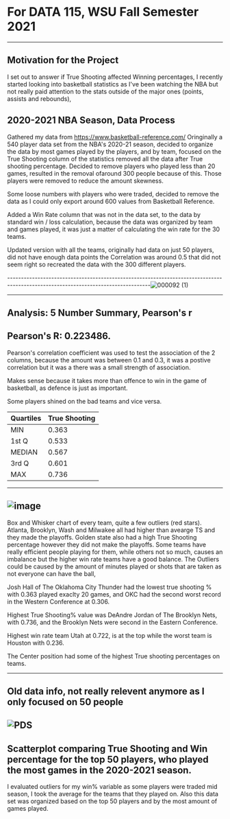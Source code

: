# For DATA 115, WSU Fall Semester 2021
---------------------------------------------------------------------------------------------------------------------------------
Motivation for the Project
---------------------------------------------------------------------------------------------------------------------------------
I set out to answer if True Shooting affected Winning percentages, I recently started looking into basketball statistics as I've been watching the NBA but not really paid attention to the stats outside of the major ones (points, assists and rebounds), 

2020-2021 NBA Season, Data Process
----------------------------------------------------------------------------------------------------------------------------------
Gathered my data from https://www.basketball-reference.com/ 
Oringinally a 540 player data set from the NBA's 2020-21 season, decided to organize the data by most games played by the players, and by team, focused on the True Shooting column of the statistics removed all the data after True shooting percentage. Decided to remove players who played less than 20 games, resulted in the removal ofaround 300 people because of this. Those players were removed to reduce the amount skewness.

Some loose numbers with players who were traded, decided to remove the data as I could only export around 600 values from Basketball Reference.

Added a Win Rate column that was not in the data set, to the data by standard win / loss calculation, because the data was organized by team and games played, it was just a matter of calculating the win rate for the 30 teams.

Updated version with all the teams, originally had data on just 50 players, did not have enough data points the Correlation was around 0.5 that did not seem right so recreated the data with the 300 different players.

----------------------------------------------------------------------------------------------------------------------------------![000092 (1)](https://user-images.githubusercontent.com/91152880/144525428-38c892d7-a73d-402c-8a0c-3a2b4cafa84c.png)

-------------------------------------------------------------------------------------------------------------------------------
Analysis: 5 Number Summary, Pearson's r
-------------------------------------------------------------------------------------------------------------------------------
Pearson's R: 0.223486.
-------------------------------------------------------------------------------------------------------------------------------
Pearson's correlation coefficient was used to test the association of the 2 columns, because the amount was between 0.1 and 0.3, it was a postive correlation but it was a there was a small strength of association. 

Makes sense because it takes more than offence to win in the game of basketball, as defence is just as important.

Some players shined on the bad teams and vice versa.

|Quartiles|True Shooting |
|---------|--------------|
|MIN|	  0.363	           |
|1st Q|	0.533            |
|MEDIAN|	0.567          |
|3rd Q|	0.601		         |
|MAX| 0.736		           |

--------------
![image](https://user-images.githubusercontent.com/91152880/144703315-766af838-15f6-442f-a192-7904ab8a55bb.png)
-----------------
Box and Whisker chart of every team, quite a few outliers (red stars).
Atlanta, Brooklyn, Wash and Milwakee all had higher than avearge TS and they made the playoffs. Golden state also had a high True Shooting percentage however they did not make the playoffs.
Some teams have really efficient people playing for them, while others not so much, causes an imbalance but the higher win rate teams have a good balance. 
The Outliers could be caused by the amount of minutes played or shots that are taken as not everyone can have the ball,

Josh Hall of The Oklahoma City Thunder had the lowest true shooting % with 0.363 played exaclty 20 games, and OKC had the second worst record in the Western Conference at 0.306.

Highest True Shooting% value was DeAndre Jordan of The Brooklyn Nets, with 0.736, and the Brooklyn Nets were second in the Eastern Conference.

Highest win rate team Utah at 0.722, is at the top while the worst team is Houston with 0.236. 

The Center position had some of the highest True shooting percentages on teams.

----------------------------------------------------------------------------------------------------------------------------------
Old data info, not really relevent anymore as I only focused on 50 people
----------------------------------------------------------------------------------------------------------------------------------
![PDS](https://user-images.githubusercontent.com/91152880/142282949-3ecde435-e6b0-46e8-a922-771906083eff.jpeg)
----------------------------------------------------------------------------------------------------------------------------------

Scatterplot comparing True Shooting and Win percentage for the top 50 players, who played the most games in the 2020-2021 season.
----------------------------------------------------------------------------------------------------------------------------------
I evaluated outliers for my win% variable as some players were traded mid season, I took the average for the teams that they played on. Also this data set was  organized based on the top 50 players and by the most amount of games played.
